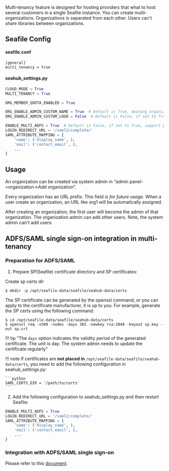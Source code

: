 Multi-tenancy feature is designed for hosting providers that what to host several customers in a single Seafile instance. You can create multi-organizations. Organizations is separated from each other. Users can't share libraries between organizations.

## Seafile Config ##

#### seafile.conf

```
[general]
multi_tenancy = true
```

#### seahub_settings.py

```python
CLOUD_MODE = True
MULTI_TENANCY = True

ORG_MEMBER_QUOTA_ENABLED = True

ORG_ENABLE_ADMIN_CUSTOM_NAME = True  # Default is True, meaning organization name can be customized
ORG_ENABLE_ADMIN_CUSTOM_LOGO = False  # Default is False, if set to True, organization logo can be customized

ENABLE_MULTI_ADFS = True  # Default is False, if set to True, support per organization custom ADFS/SAML2 login
LOGIN_REDIRECT_URL = '/saml2/complete/'
SAML_ATTRIBUTE_MAPPING = {
    'name': ('display_name', ),
    'mail': ('contact_email', ),
    ...
}
```

## Usage

An organization can be created via system admin in “admin panel->organization->Add organization”.

Every organization has an URL prefix. This field is *for future usage*. When a user create an organization, an URL like org1 will be automatically assigned.

After creating an organization, the first user will become the admin of that organization. The organization admin can add other users. Note, the system admin can't add users.

## ADFS/SAML single sign-on integration in multi-tenancy

### Preparation for ADFS/SAML

1) Prepare SP(Seafile) certificate directory and SP certificates:

Create sp certs dir

```
$ mkdir -p /opt/seafile-data/seafile/seahub-data/certs
```

The SP certificate can be generated by the openssl command, or you can apply to the certificate manufacturer, it is up to you. For example, generate the SP certs using the following command:

```
$ cd /opt/seafile-data/seafile/seahub-data/certs
$ openssl req -x509 -nodes -days 365 -newkey rsa:2048 -keyout sp.key -out sp.crt
```

!!! tip "The `days` option indicates the validity period of the generated certificate. The unit is day. The system admin needs to update the certificate regularly"

!!! note
    If certificates are **not placed in** `/opt/seafile-data/seafile/seahub-data/certs`, you need to add the following configuration in seahub_settings.py:

    ```python
    SAML_CERTS_DIR = '/path/to/certs'
    ```

2) Add the following configuration to seahub_settings.py and then restart Seafile:

```python
ENABLE_MULTI_ADFS = True
LOGIN_REDIRECT_URL = '/saml2/complete/'
SAML_ATTRIBUTE_MAPPING = {
    'name': ('display_name', ),
    'mail': ('contact_email', ),
    ...
}
```


### Integration with ADFS/SAML single sign-on

Please refer to this [document](https://help.seafile.com/organization_management/integration_with_ADFS_SAML/).
